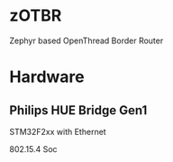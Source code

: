 # zOTBR
Zephyr based  OpenThread Border Router

# Hardware
## Philips HUE Bridge Gen1
STM32F2xx with Ethernet

802.15.4 Soc
